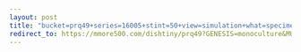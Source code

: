 ```yaml
---
layout: post
title: "bucket=prq49+series=16005+stint=50+view=simulation+what=specimen"
redirect_to: https://mmore500.com/dishtiny/prq49?GENESIS=monoculture&MUTATION_RATE=0%200%200&autoinstall=https%3A%2F%2Fprq49.s3.us-east-2.amazonaws.com%2Fendeavor%253D16%2Fgenomes%2Fstage%253D0%252Bwhat%253Dgenerated%2Fstint%253D50%2Fseries%253D16005%2Fa%253Dgenome%252Bcriteria%253Dabundance%252Bmorph%253Dwildtype%252Bproc%253D0%252Bseries%253D16005%252Bstint%253D50%252Bthread%253D0%252Bvariation%253Dmaster%252Bext%253D.json.gz
---
```

